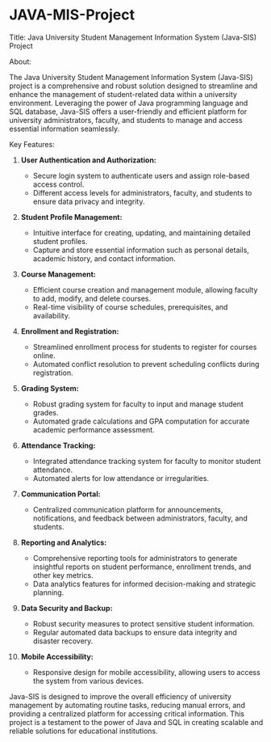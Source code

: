 # JAVA-MIS-Project
Title: Java University Student Management Information System (Java-SIS) Project

About:

The Java University Student Management Information System (Java-SIS) project is a comprehensive and robust solution designed to streamline and enhance the management of student-related data within a university environment. Leveraging the power of Java programming language and SQL database, Java-SIS offers a user-friendly and efficient platform for university administrators, faculty, and students to manage and access essential information seamlessly.

Key Features:

1. **User Authentication and Authorization:**
   - Secure login system to authenticate users and assign role-based access control.
   - Different access levels for administrators, faculty, and students to ensure data privacy and integrity.

2. **Student Profile Management:**
   - Intuitive interface for creating, updating, and maintaining detailed student profiles.
   - Capture and store essential information such as personal details, academic history, and contact information.

3. **Course Management:**
   - Efficient course creation and management module, allowing faculty to add, modify, and delete courses.
   - Real-time visibility of course schedules, prerequisites, and availability.

4. **Enrollment and Registration:**
   - Streamlined enrollment process for students to register for courses online.
   - Automated conflict resolution to prevent scheduling conflicts during registration.

5. **Grading System:**
   - Robust grading system for faculty to input and manage student grades.
   - Automated grade calculations and GPA computation for accurate academic performance assessment.

6. **Attendance Tracking:**
   - Integrated attendance tracking system for faculty to monitor student attendance.
   - Automated alerts for low attendance or irregularities.

7. **Communication Portal:**
   - Centralized communication platform for announcements, notifications, and feedback between administrators, faculty, and students.

8. **Reporting and Analytics:**
   - Comprehensive reporting tools for administrators to generate insightful reports on student performance, enrollment trends, and other key metrics.
   - Data analytics features for informed decision-making and strategic planning.

9. **Data Security and Backup:**
   - Robust security measures to protect sensitive student information.
   - Regular automated data backups to ensure data integrity and disaster recovery.

10. **Mobile Accessibility:**
    - Responsive design for mobile accessibility, allowing users to access the system from various devices.

Java-SIS is designed to improve the overall efficiency of university management by automating routine tasks, reducing manual errors, and providing a centralized platform for accessing critical information. This project is a testament to the power of Java and SQL in creating scalable and reliable solutions for educational institutions.
